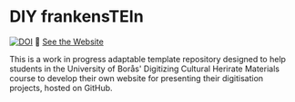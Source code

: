 # DIY frankensTEIn
[![DOI](https://zenodo.org/badge/471181054.svg)](https://zenodo.org/badge/latestdoi/471181054)
🚀 [See the Website](https://woutdln.github.io/DIY-frankensTEIn/index.html_)

This is a work in progress adaptable template repository designed to help students in the University of Borås' Digitizing Cultural Herirate Materials course to develop their own website for presenting their digitisation projects, hosted on GitHub.
